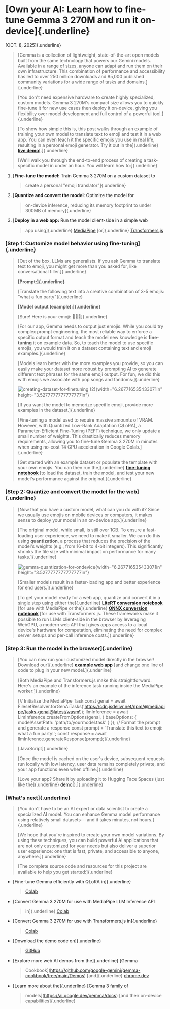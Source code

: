 # [Own your AI: Learn how to fine-tune Gemma 3 270M and run it on-device]{.underline}

[OCT. 8, 2025]{.underline}

> [Gemma is a collection of lightweight, state-of-the-art open models
> built from the same technology that powers our Gemini models.
> Available in a range of sizes, anyone can adapt and run them on their
> own infrastructure. This combination of performance and accessibility
> has led to over 250 million downloads and 85,000 published community
> variations for a wide range of tasks and domains.]{.underline}
>
> [You don't need expensive hardware to create highly specialized,
> custom models. Gemma 3 270M's compact size allows you to quickly
> fine-tune it for new use cases then deploy it on-device, giving you
> flexibility over model development and full control of a powerful
> tool.]{.underline}
>
> [To show how simple this is, this post walks through an example of
> training your own model to translate text to emoji and test it in a
> web app. You can even teach it the specific emojis you use in real
> life, resulting in a personal emoji generator. Try it out in
> the]{.underline} [**live
> demo**](https://huggingface.co/spaces/google/emoji-gemma)[.]{.underline}
>
> [We'll walk you through the end-to-end process of creating a
> task-specific model in under an hour. You will learn how
> to:]{.underline}

1.  [**Fine-tune the model:** Train Gemma 3 270M on a custom dataset to
    > create a personal "emoji translator"]{.underline}

2.  [**Quantize and convert the model**: Optimize the model for
    > on-device inference, reducing its memory footprint to under 300MB
    > of memory]{.underline}

3.  [**Deploy in a web app:** Run the model client-side in a simple web
    > app using]{.underline}
    > [MediaPipe](https://ai.google.dev/edge/mediapipe/solutions/genai/llm_inference)
    > [or]{.underline}
    > [Transformers.js](https://huggingface.co/docs/transformers.js/en/index)

### **[Step 1: Customize model behavior using fine-tuning]{.underline}**

> [Out of the box, LLMs are generalists. If you ask Gemma to translate
> text to emoji, you might get more than you asked for, like
> conversational filler.]{.underline}
>
> **[Prompt:]{.underline}**
>
> [Translate the following text into a creative combination of 3-5
> emojis: \"what a fun party\"]{.underline}
>
> **[Model output (example):]{.underline}**
>
> [Sure! Here is your emoji: 🥳🎉🎈]{.underline}
>
> [For our app, Gemma needs to output just emojis. While you could try
> complex prompt engineering, the most reliable way to enforce a
> specific output format and teach the model new knowledge is
> **fine-tuning** it on example data. So, to teach the model to use
> specific emojis, you would train it on a dataset containing text and
> emoji examples.]{.underline}
>
> [Models learn better with the more examples you provide, so you can
> easily make your dataset more robust by prompting AI to generate
> different text phrases for the same emoji output. For fun, we did this
> with emojis we associate with pop songs and fandoms:]{.underline}
>
> ![creating-dataset-for-finetuning
> (2)](media/image2.png){width="6.267716535433071in"
> height="3.5277777777777777in"}
>
> [If you want the model to memorize specific emoji, provide more
> examples in the dataset.]{.underline}
>
> [Fine-tuning a model used to require massive amounts of VRAM. However,
> with Quantized Low-Rank Adaptation (QLoRA), a Parameter-Efficient
> Fine-Tuning (PEFT) technique, we only update a small number of
> weights. This drastically reduces memory requirements, allowing you to
> fine-tune Gemma 3 270M in minutes when using no-cost T4 GPU
> acceleration in Google Colab.]{.underline}
>
> [Get started with an example dataset or populate the template with
> your own emojis. You can then run the]{.underline} [**fine-tuning
> notebook**](https://colab.research.google.com/github/google-gemini/gemma-cookbook/blob/main/Demos/Emoji-Gemma-on-Web/resources/Fine_tune_Gemma_3_270M_for_emoji_generation.ipynb)
> [to load the dataset, train the model, and test your new model's
> performance against the original.]{.underline}

### **[Step 2: Quantize and convert the model for the web]{.underline}**

> [Now that you have a custom model, what can you do with it? Since we
> usually use emojis on mobile devices or computers, it makes sense to
> deploy your model in an on-device app.]{.underline}
>
> [The original model, while small, is still over 1GB. To ensure a
> fast-loading user experience, we need to make it smaller. We can do
> this using **quantization**, a process that reduces the precision of
> the model\'s weights (e.g., from 16-bit to 4-bit integers). This
> significantly shrinks the file size with minimal impact on performance
> for many tasks.]{.underline}
>
> ![gemma-quantization-for-ondevice](media/image1.png){width="6.267716535433071in"
> height="3.5277777777777777in"}
>
> [Smaller models result in a faster-loading app and better experience
> for end users.]{.underline}
>
> [To get your model ready for a web app, quantize and convert it in a
> single step using either the]{.underline} [**LiteRT conversion
> notebook**](https://colab.research.google.com/github/google-gemini/gemma-cookbook/blob/main/Demos/Emoji-Gemma-on-Web/resources/Convert_Gemma_3_270M_to_LiteRT_for_MediaPipe_LLM_Inference_API.ipynb)
> [for use with MediaPipe or the]{.underline} [**ONNX conversion
> notebook**](https://colab.research.google.com/github/google-gemini/gemma-cookbook/blob/main/Demos/Emoji-Gemma-on-Web/resources/Convert_Gemma_3_270M_to_ONNX.ipynb)
> [for use with Transformers.js. These frameworks make it possible to
> run LLMs client-side in the browser by leveraging WebGPU, a modern web
> API that gives apps access to a local device's hardware for
> computation, eliminating the need for complex server setups and
> per-call inference costs.]{.underline}

### **[Step 3: Run the model in the browser]{.underline}**

> [You can now run your customized model directly in the browser!
> Download our]{.underline} [**example web
> app**](https://github.com/google-gemini/gemma-cookbook/tree/main/Demos/Emoji-Gemma-on-Web)
> [and change one line of code to plug in your new model.]{.underline}
>
> [Both MediaPipe and Transformers.js make this straightforward. Here's
> an example of the inference task running inside the MediaPipe
> worker:]{.underline}
>
> [// Initialize the MediaPipe Task const genai = await
> FilesetResolver.forGenAiTasks(\'https://cdn.jsdelivr.net/npm/@mediapipe/tasks-genai@latest/wasm\');
> llmInference = await LlmInference.createFromOptions(genai, {
> baseOptions: { modelAssetPath: \'path/to/yourmodel.task\' } }); //
> Format the prompt and generate a response const prompt = \`Translate
> this text to emoji: what a fun party!\`; const response = await
> llmInference.generateResponse(prompt);]{.underline}
>
> [JavaScript]{.underline}
>
> [Once the model is cached on the user's device, subsequent requests
> run locally with low latency, user data remains completely private,
> and your app functions even when offline.]{.underline}
>
> [Love your app? Share it by uploading it to Hugging Face Spaces (just
> like the]{.underline}
> [demo](https://goo.gle/emoji-gemma-demo)[).]{.underline}

### **[What's next]{.underline}**

> [You don't have to be an AI expert or data scientist to create a
> specialized AI model. You can enhance Gemma model performance using
> relatively small datasets---and it takes minutes, not
> hours.]{.underline}
>
> [We hope that you're inspired to create your own model variations. By
> using these techniques, you can build powerful AI applications that
> are not only customized for your needs but also deliver a superior
> user experience: one that is fast, private, and accessible to anyone,
> anywhere.]{.underline}
>
> [The complete source code and resources for this project are available
> to help you get started:]{.underline}

-   [Fine-tune Gemma efficiently with QLoRA in]{.underline}
    > [Colab](https://colab.research.google.com/github/google-gemini/gemma-cookbook/blob/main/Demos/Emoji-Gemma-on-Web/resources/Fine_tune_Gemma_3_270M_for_emoji_generation.ipynb)

-   [Convert Gemma 3 270M for use with MediaPipe LLM Inference API
    > in]{.underline}
    > [Colab](https://colab.research.google.com/github/google-gemini/gemma-cookbook/blob/main/Demos/Emoji-Gemma-on-Web/resources/Convert_Gemma_3_270M_to_LiteRT_for_MediaPipe_LLM_Inference_API.ipynb)

-   [Convert Gemma 3 270M for use with Transformers.js in]{.underline}
    > [Colab](https://colab.research.google.com/github/google-gemini/gemma-cookbook/blob/main/Demos/Emoji-Gemma-on-Web/resources/Convert_Gemma_3_270M_to_ONNX.ipynb)

-   [Download the demo code on]{.underline}
    > [GitHub](https://github.com/google-gemini/gemma-cookbook/tree/main/Demos/Emoji-Gemma-on-Web/)

-   [Explore more web AI demos from the]{.underline} [Gemma
    > Cookbook](https://github.com/google-gemini/gemma-cookbook/tree/main/Demos)
    > [and]{.underline} [chrome.dev](https://chrome.dev/web-ai-demos/)

-   [Learn more about the]{.underline} [Gemma 3 family of
    > models](https://ai.google.dev/gemma/docs) [and their on-device
    > capabilities]{.underline}
